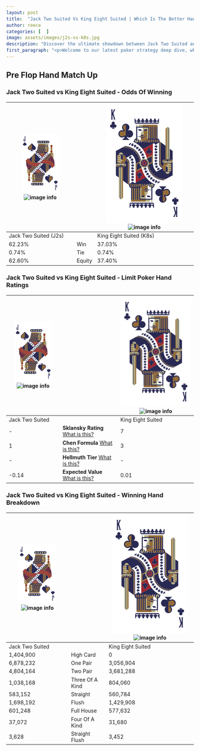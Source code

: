 ```yaml
---
layout: post
title:  "Jack Two Suited Vs King Eight Suited | Which Is The Better Hand In Poker? A Complete Guide"
author: reece
categories: [  ]
image: assets/images/j2s-vs-k8s.jpg
description: "Discover the ultimate showdown between Jack Two Suited and King Eight Suited in poker! Uncover the odds, strategies, and scenarios where one hand triumphs over the other. Get ready to up your poker game with this thrilling analysis."
first_paragraph: "<p>Welcome to our latest poker strategy deep dive, where we're pitting two distinct hands against each other in a high-stakes showdown: Jack Two Suited vs King Eight Suited.</p><p>In the dynamic world of poker, every decision counts, and knowing which hand holds the upper hand is key to your success at the table.</p><p>In this article, we'll dissect these two hands, explore the scenarios where one dominates the other, and equip you with the knowledge to make strategic choices that can tip the odds in your favor.</p><p>Get ready to unravel the intriguing dynamics of these poker hands and elevate your game to new heights.</p>"
---
```




[comment]: # (sp0)

## Pre Flop Hand Match Up

<div class="table hand-ratings" markdown="1"> 



### Jack Two Suited vs King Eight Suited - Odds Of Winning


    
| ![image info](assets/images/hand1/J.png) ![image info](assets/images/hand1/2s.png) |  | ![image info](assets/images/hand2/K.png) ![image info](assets/images/hand2/8s.png) |
| -------- | -------- | -------- |
| Jack Two Suited (J2s) |  | King Eight Suited (K8s) |
| 62.23% | Win | 37.03% |
| 0.74% | Tie | 0.74% |
| 62.60% | Equity | 37.40% |




[comment]: # (sp1)



### Jack Two Suited vs King Eight Suited - Limit Poker Hand Ratings


    
| ![image info](assets/images/hand1/J.png) ![image info](assets/images/hand1/2s.png) |  | ![image info](assets/images/hand2/K.png) ![image info](assets/images/hand2/8s.png) |
| -------- | -------- | -------- |
| Jack Two Suited |  | King Eight Suited |
| - | **Sklansky Rating** [What is this?](/sklansky-rating-explained) | 7 |
| 1 | **Chen Formula** [What is this?](/chen-formula-explained) | 3 |
| - | **Hellmuth Tier** [What is this?](/Hellmuth-tier-explained) | - |
| -0.14 | **Expected Value** [What is this?](/expected-value-explained) | 0.01 |




[comment]: # (sp2)



### Jack Two Suited vs King Eight Suited - Winning Hand Breakdown


    
| ![image info](assets/images/hand1/J.png) ![image info](assets/images/hand1/2s.png) |  | ![image info](assets/images/hand2/K.png) ![image info](assets/images/hand2/8s.png) |
| -------- | -------- | -------- |
| Jack Two Suited |  | King Eight Suited |
| 1,404,900 | High Card | 0 |
| 6,878,232 | One Pair | 3,056,904 |
| 4,804,164 | Two Pair | 3,681,288 |
| 1,038,168 | Three Of A Kind | 804,060 |
| 583,152 | Straight | 560,784 |
| 1,698,192 | Flush | 1,429,908 |
| 601,248 | Full House | 577,632 |
| 37,072 | Four Of A Kind | 31,680 |
| 3,628 | Straight Flush | 3,452 |




[comment]: # (sp3)



</div>

[comment]: # (sp4)



[comment]: # (sp5)

